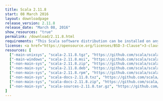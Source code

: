 ```yaml
---
title: Scala 2.11.8
start: 08 March 2016
layout: downloadpage
release_version: 2.11.8
release_date: "March 08, 2016"
show_resources: "true"
permalink: /download/2.11.8.html
requirements: "This Scala software distribution can be installed on any Unix-like or Windows system. It requires the Java Runtime Environment, version 1.6 or later, which can be downloaded from <a href='https://www.java.com/'>java.com</a>."
license: <a href="https://opensource.org/licenses/BSD-3-Clause">3-clause BSD license</a>
resources: [
  ["-main-unixsys", "scala-2.11.8.tgz", "https://github.com/scala/scala/releases/download/v2.11.8/scala-2.11.8.tgz", "Mac OS X, Unix, Cygwin", "27.35M"],
  ["-main-windows", "scala-2.11.8.msi", "https://github.com/scala/scala/releases/download/v2.11.8/scala-2.11.8.msi", "Windows (msi installer)", "109.35M"],
  ["-non-main-sys", "scala-2.11.8.zip", "https://github.com/scala/scala/releases/download/v2.11.8/scala-2.11.8.zip", "Windows", "27.40M"],
  ["-non-main-sys", "scala-2.11.8.deb", "https://github.com/scala/scala/releases/download/v2.11.8/scala-2.11.8.deb", "Debian", "76.02M"],
  ["-non-main-sys", "scala-2.11.8.rpm", "https://github.com/scala/scala/releases/download/v2.11.8/scala-2.11.8.rpm", "RPM package", "108.16M"],
  ["-non-main-sys", "scala-docs-2.11.8.txz", "https://github.com/scala/scala/releases/download/v2.11.8/scala-docs-2.11.8.txz", "API docs", "46.00M"],
  ["-non-main-sys", "scala-docs-2.11.8.zip", "https://github.com/scala/scala/releases/download/v2.11.8/scala-docs-2.11.8.zip", "API docs", "84.21M"],
  ["-non-main-sys", "scala-sources-2.11.8.tar.gz", "https://github.com/scala/scala/archive/v2.11.8.tar.gz", "Sources", ""]
]
---
```

